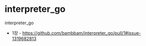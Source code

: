 # interpreter_go
interpreter_go


- 1장 - https://github.com/bambbam/interpreter_go/pull/1#issue-1319682813

